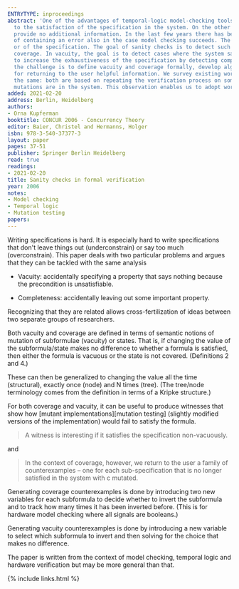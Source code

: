 ```yaml
---
ENTRYTYPE: inproceedings
abstract: 'One of the advantages of temporal-logic model-checking tools is their ability to accompany a negative answer to the correctness query by a counterexample
  to the satisfaction of the specification in the system. On the other hand, when the answer to the correctness query is positive, most model-checking tools
  provide no additional information. In the last few years there has been growing awareness to the importance of suspecting the system or the specification
  of containing an error also in the case model checking succeeds. The main justification of such suspects are possible errors in the modeling of the system
  or of the specification. The goal of sanity checks is to detect such errors by further automatic reasoning. Two leading sanity checks are vacuity and
  coverage. In vacuity, the goal is to detect cases where the system satisfies the specification in some unintended trivial way. In coverage, the goal is
  to increase the exhaustiveness of the specification by detecting components of the system that do not play a role in verification process. For both checks,
  the challenge is to define vacuity and coverage formally, develop algorithms for detecting vacuous satisfaction and low coverage, and suggest methods
  for returning to the user helpful information. We survey existing work on vacuity and coverage and argue that, in many aspects, the two checks are essentially
  the same: both are based on repeating the verification process on some mutant input. In vacuity, mutations are in the specifications, whereas in coverage,
  mutations are in the system. This observation enables us to adopt work done in the context of vacuity to coverage, and vise versa.'
added: 2021-02-20
address: Berlin, Heidelberg
authors:
- Orna Kupferman
booktitle: CONCUR 2006 - Concurrency Theory
editor: Baier, Christel and Hermanns, Holger
isbn: 978-3-540-37377-3
layout: paper
pages: 37-51
publisher: Springer Berlin Heidelberg
read: true
readings:
- 2021-02-20
title: Sanity checks in formal verification
year: 2006
notes:
- Model checking
- Temporal logic
- Mutation testing
papers:
---
```


Writing specifications is hard. It is especially hard to write
specifications that don't leave things out (underconstrain)
or say too much (overconstrain).
This paper deals with two particular problems and argues that
they can be tackled with the same analysis

- Vacuity: accidentally specifying a property that says nothing
  because the precondition is unsatisfiable.

- Completeness: accidentally leaving out some important property.

Recognizing that they are related allows cross-fertilization
of ideas between two separate groups of researchers.

Both vacuity and coverage are defined in terms of semantic notions of
mutation of subformulae (vacuity) or states. That is,
if changing the value of the subformula/state makes no difference
to whether a formula is satisfied, then either the formula is
vacuous or the state is not covered. (Definitions 2 and 4.)

These can then be generalized to changing the value all the time (structural),
exactly once (node) and N times (tree). (The tree/node terminology comes from
the definition in terms of a Kripke structure.)

For both coverage and vacuity, it can be useful to produce witnesses that show
how [mutant implementations][mutation testing] (slightly modified versions of the implementation)
would fail to satisfy the formula.

> A witness is interesting if it satisfies the specification non-vacuously.

and

> In the context of coverage, however, we return to the user a family of
> counterexamples – one for each sub-specification that is no longer
> satisfied in the system with c mutated.

Generating coverage counterexamples is done by introducing two new variables for
each subformula to decide whether to invert the subformula and to track how
many times it has been inverted before.  (This is for hardware model checking
where all signals are booleans.)

Generating vacuity counterexamples is done by introducing a new variable to select
which subformula to invert and then solving for the choice that makes no difference.

The paper is written from the context of model checking, temporal logic and
hardware verification but may be more general than that.


{% include links.html %}
